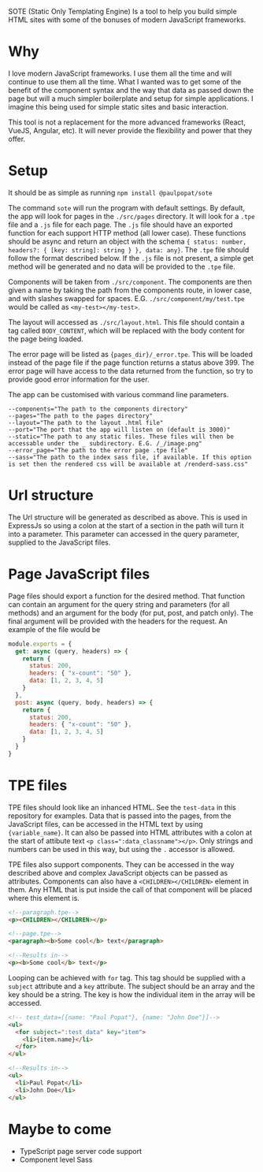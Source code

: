 SOTE (Static Only Templating Engine) Is a tool to help you build simple HTML sites with some of the bonuses of modern JavaScript frameworks.

# Why
I love modern JavaScript frameworks. I use them all the time and will continue to use them all the time. What I wanted was to get some of the benefit of the component syntax and the way that data as passed down the page but will a much simpler boilerplate and setup for simple applications. I imagine this being used for simple static sites and basic interaction.

This tool is not a replacement for the more advanced frameworks (React, VueJS, Angular, etc). It will never provide the flexibility and power that they offer.

# Setup

It should be as simple as running `npm install @paulpopat/sote`

The command `sote` will run the program with default settings. By default, the app will look for pages in the `./src/pages` directory. It will look for a `.tpe` file and a `.js` file for each page. The `.js` file should have an exported function for each support HTTP method (all lower case). These functions should be async and return an object with the schema `{ status: number, headers?: { [key: string]: string } }, data: any}`. The `.tpe` file should follow the format described below. If the `.js` file is not present, a simple get method will be generated and no data will be provided to the `.tpe` file.

Components will be taken from `./src/component`. The components are then given a name by taking the path from the components route, in lower case, and with slashes swapped for spaces. E.G. `./src/component/my/test.tpe` would be called as `<my-test></my-test>`.

The layout will accessed as `./src/layout.html`. This file should contain a tag called `BODY_CONTENT`, which will be replaced with the body content for the page being loaded.

The error page will be listed as `{pages_dir}/_error.tpe`. This will be loaded instead of the page file if the page function returns a status above 399. The error page will have access to the data returned from the function, so try to provide good error information for the user.

The app can be customised with various command line parameters.

```
--components="The path to the components directory"
--pages="The path to the pages directory"
--layout="The path to the layout .html file"
--port="The port that the app will listen on (default is 3000)"
--static="The path to any static files. These files will then be accessable under the _ subdirectory. E.G. /_/image.png"
--error_page="The path to the error page .tpe file"
--sass="The path to the index sass file, if available. If this option is set then the rendered css will be available at /renderd-sass.css"
```

# Url structure

The Url structure will be generated as described as above. This is used in ExpressJs so using a colon at the start of a section in the path will turn it into a parameter. This parameter can accessed in the query parameter, supplied to the JavaScript files.

# Page JavaScript files

Page files should export a function for the desired method. That function can contain an argument for the query string and parameters (for all methods) and an argument for the body (for put, post, and patch only). The final argument will be provided with the headers for the request. An example of the file would be

```JavaScript
module.exports = {
  get: async (query, headers) => {
    return {
      status: 200,
      headers: { "x-count": "50" },
      data: [1, 2, 3, 4, 5]
    }
  },
  post: async (query, body, headers) => {
    return {
      status: 200,
      headers: { "x-count": "50" },
      data: [1, 2, 3, 4, 5]
    }
  }
}
```

# TPE files

TPE files should look like an inhanced HTML. See the `test-data` in this repository for examples. Data that is passed into the pages, from the JavaScript files, can be accessed in the HTML text by using `{variable_name}`. It can also be passed into HTML attributes with a colon at the start of attibute text `<p class=":data_classname"></p>`. Only strings and numbers can be used in this way, but using the `.` accessor is allowed.

TPE files also support components. They can be accessed in the way described above and complex JavaScript objects can be passed as attributes. Components can also have a `<CHILDREN></CHILDREN>` element in them. Any HTML that is put inside the call of that component will be placed where this element is.

```HTML
<!--paragraph.tpe-->
<p><CHILDREN></CHILDREN></p>

<!--page.tpe-->
<paragraph><b>Some cool</b> text</paragraph>

<!--Results in-->
<p><b>Some cool</b> text</p>
```

Looping can be achieved with `for` tag. This tag should be supplied with a `subject` attribute and a `key` attribute. The subject should be an array and the key should be a string. The key is how the individual item in the array will be accessed.

```HTML
<!-- test_data=[{name: "Paul Popat"}, {name: "John Doe"}]-->
<ul>
  <for subject=":test_data" key="item">
    <li>{item.name}</li>
  </for>
</ul>

<!--Results in-->
<ul>
  <li>Paul Popat</li>
  <li>John Doe</li>
</ul>
```

# Maybe to come
* TypeScript page server code support
* Component level Sass